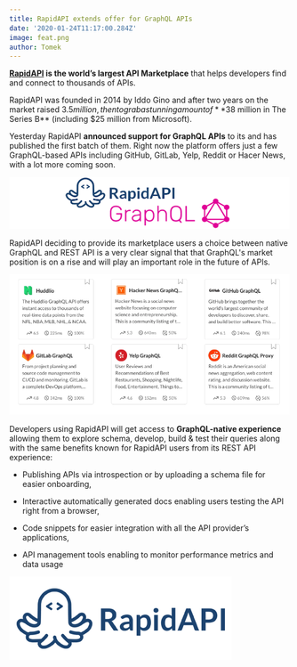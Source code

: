 ```yaml
---
title: RapidAPI extends offer for GraphQL APIs
date: '2020-01-24T11:17:00.284Z'
image: feat.png
author: Tomek
---
```


**[RapidAPI](https://rapidapi.com/) is the world’s largest API Marketplace** that helps developers find and connect to thousands of APIs.

RapidAPI was founded in 2014 by Iddo Gino and after two years on the market raised $3.5 million, then to grab a stunning amount of **$38 million in The Series B** (including $25 million from Microsoft).

Yesterday RapidAPI **announced support for GraphQL APIs** to its and has published the first batch of them. Right now the platform offers just a few GraphQL-based APIs including GitHub, GitLab, Yelp, Reddit or Hacer News, with a lot more coming soon.

![RapidAPI support GraphQL](rapid_gql.png)

RapidAPI deciding to provide its marketplace users a choice between native GraphQL and REST API is a very clear signal that that GraphQL's market position is on a rise and will play an important role in the future of APIs.

[![GraphQL APIs avaiable on RapidAPI](rapidgraphql.png)](https://rapidapi.com/search/graphql)

Developers using RapidAPI will get access to **GraphQL-native experience** allowing them to explore schema, develop, build & test their queries along with the same benefits known for RapidAPI users from its REST API experience:

- Publishing APIs via introspection or by uploading a schema file for easier onboarding,

- Interactive automatically generated docs enabling users testing the API right from a browser,

- Code snippets for easier integration with all the API provider’s applications,

- API management tools enabling to monitor performance metrics and data usage

![RapidAPI](rapidapi.png)
